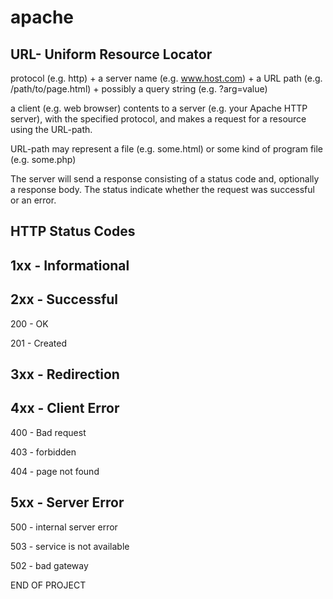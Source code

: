 apache
======
URL- Uniform Resource Locator
-----------------------------
protocol (e.g. http) + a server name (e.g. www.host.com) + a URL path (e.g. /path/to/page.html) + possibly a query string (e.g. ?arg=value)

a client (e.g. web browser) contents to a server (e.g. your Apache HTTP server), with the specified protocol, and makes a request for a resource using the URL-path.

URL-path may represent a file (e.g. some.html) or some kind of program file (e.g. some.php)

The server will send a response consisting of a status code and, optionally a response body. The status indicate whether the request was successful or an error.

HTTP Status Codes
------------------
1xx - Informational
-------------------
2xx - Successful
-------------------  
  200 - OK
  
  201 - Created
  
3xx - Redirection
-------------------
4xx - Client Error
-------------------
  400 - Bad request
  
  403 - forbidden
  
  404 - page not found
  
5xx - Server Error
-------------------
  500 - internal server error
  
  503 - service is not available
  
  502 - bad gateway

END OF PROJECT
